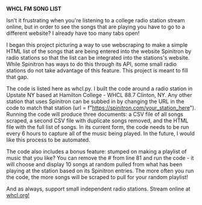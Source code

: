 <b>WHCL FM SONG LIST</b>

Isn't it frustrating when you're listening to a college radio station stream online, but in order to see the songs that are playing you have to go to a different website? I already have too many tabs open!

I began this project picturing a way to use webscraping to make a simple HTML list of the songs that are being entered into the website Spinitron by radio stations so that the list can be integrated into the stations's website. While Spinitron has ways to do this through its API, some small radio stations do not take advantage of this feature. This project is meant to fill that gap.

The code is listed here as whcl.py. I built the code around a radio station in Upstate NY based at Hamilton College - WHCL 88.7 Clinton, NY. Any other station that uses Spinitron can be subbed in by changing the URL in the code to match that station (url = f"https://spinitron.com/your_station_here"). Running the code will produce three documents: a CSV file of all songs scraped, a second CSV file with duplicate songs removed, and the HTML file with the full list of songs. In its current form, the code needs to be run every 6 hours to capture all of the music being played. In the future, I would like this process to be automated.

The code also includes a bonus feature: stumped on making a playlist of music that you like? You can remove the # from line 81 and run the code - it will choose and display 10 songs at random pulled from what has been playing at the station based on its Spinitron entries. The more often you run the code, the more songs will be scraped to pull for your random playlist!

And as always, support small independent radio stations. Stream online at <a href="https://www.whcl.org">whcl.org!</a>
